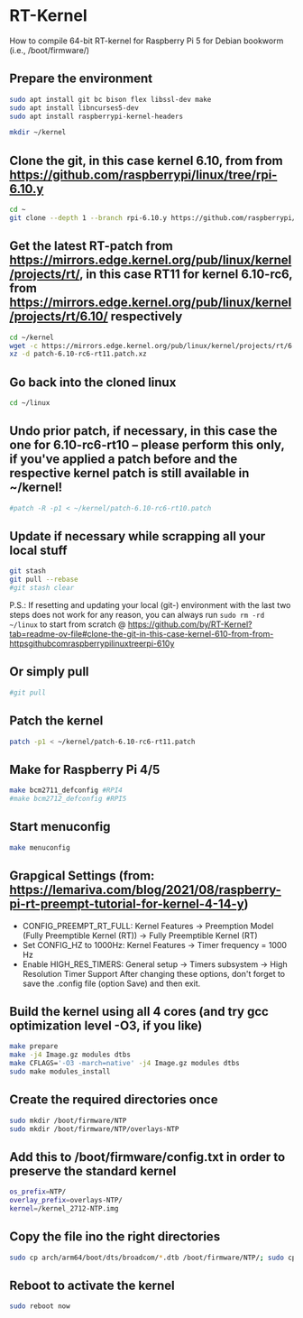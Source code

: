 # RT-Kernel
How to compile 64-bit RT-kernel for Raspberry Pi 5 for Debian bookworm (i.e., /boot/firmware/)

## Prepare the environment
```bash
sudo apt install git bc bison flex libssl-dev make
sudo apt install libncurses5-dev
sudo apt install raspberrypi-kernel-headers

mkdir ~/kernel
```
## Clone the git, in this case kernel 6.10, from from https://github.com/raspberrypi/linux/tree/rpi-6.10.y
```bash
cd ~
git clone --depth 1 --branch rpi-6.10.y https://github.com/raspberrypi/linux
```
## Get the latest RT-patch from https://mirrors.edge.kernel.org/pub/linux/kernel/projects/rt/, in this case RT11 for kernel 6.10-rc6, from https://mirrors.edge.kernel.org/pub/linux/kernel/projects/rt/6.10/ respectively
```bash
cd ~/kernel
wget -c https://mirrors.edge.kernel.org/pub/linux/kernel/projects/rt/6.10/patch-6.10-rc6-rt11.patch.xz
xz -d patch-6.10-rc6-rt11.patch.xz
```
## Go back into the cloned linux
```bash
cd ~/linux
```
## Undo prior patch, if necessary, in this case the one for 6.10-rc6-rt10 – please perform this only, if you've applied a patch before and the respective kernel patch is still available in ~/kernel!
```bash
#patch -R -p1 < ~/kernel/patch-6.10-rc6-rt10.patch
```
## Update if necessary while scrapping all your local stuff
```bash
git stash
git pull --rebase
#git stash clear
```
P.S.: If resetting and updating your local (git-) environment with the last two steps does not work for any reason, you can always run `sudo rm -rd ~/linux` to start from scratch @ https://github.com/by/RT-Kernel?tab=readme-ov-file#clone-the-git-in-this-case-kernel-610-from-from-httpsgithubcomraspberrypilinuxtreerpi-610y
## Or simply pull
```bash
#git pull
```
## Patch the kernel
```bash
patch -p1 < ~/kernel/patch-6.10-rc6-rt11.patch
```
## Make for Raspberry Pi 4/5
```bash
make bcm2711_defconfig #RPI4
#make bcm2712_defconfig #RPI5
```
## Start menuconfig
```bash
make menuconfig
```
## Grapgical Settings (from: https://lemariva.com/blog/2021/08/raspberry-pi-rt-preempt-tutorial-for-kernel-4-14-y)
- CONFIG_PREEMPT_RT_FULL: Kernel Features → Preemption Model (Fully Preemptible Kernel (RT)) → Fully Preemptible Kernel (RT)
- Set CONFIG_HZ to 1000Hz: Kernel Features → Timer frequency = 1000 Hz
- Enable HIGH_RES_TIMERS: General setup → Timers subsystem → High Resolution Timer Support
After changing these options, don't forget to save the .config file (option Save) and then exit.


## Build the kernel using all 4 cores (and try gcc optimization level -O3, if you like)
```bash
make prepare
make -j4 Image.gz modules dtbs
make CFLAGS='-O3 -march=native' -j4 Image.gz modules dtbs
sudo make modules_install
```
## Create the required directories once
```bash
sudo mkdir /boot/firmware/NTP
sudo mkdir /boot/firmware/NTP/overlays-NTP
```
## Add this to /boot/firmware/config.txt in order to preserve the standard kernel
```bash
os_prefix=NTP/
overlay_prefix=overlays-NTP/
kernel=/kernel_2712-NTP.img
```
## Copy the file ino the right directories
```bash
sudo cp arch/arm64/boot/dts/broadcom/*.dtb /boot/firmware/NTP/; sudo cp arch/arm64/boot/dts/overlays/*.dtb* /boot/firmware/NTP/overlays-NTP/; sudo cp arch/arm64/boot/dts/overlays/README /boot/firmware/NTP/overlays-NTP/; sudo cp arch/arm64/boot/Image.gz /boot/firmware/kernel_2712-NTP.img
```
## Reboot to activate the kernel
```bash
sudo reboot now
```
